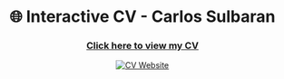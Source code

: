 <div align="center">

# 🌐 Interactive CV - Carlos Sulbaran

### [Click here to view my CV](https://carlossulba.github.io/CV/)

[![CV Website](https://img.shields.io/badge/CV-Website-green?style=for-the-badge)](https://carlossulba.github.io/CV/)

</div>